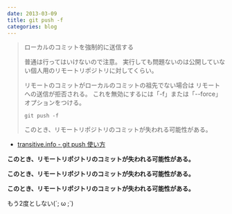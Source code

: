 ```yaml
---
date: 2013-03-09
title: git push -f
categories: blog
---
```

<blockquote>ローカルのコミットを強制的に送信する

普通は行ってはいけないので注意。 実行しても問題ないのは公開していない個人用のリモートリポジトリに対してくらい。

リモートのコミットがローカルのコミットの祖先でない場合は リモートへの送信が拒否される。 これを無効にするには「-f」または「--force」オプションをつける。

```shell
git push -f
```

このとき、リモートリポジトリのコミットが失われる可能性がある。</blockquote>

+ [transitive.info - git push 使い方](http://transitive.info/article/git/command/push/)

__このとき、リモートリポジトリのコミットが失われる可能性がある。__

__このとき、リモートリポジトリのコミットが失われる可能性がある。__

__このとき、リモートリポジトリのコミットが失われる可能性がある。__

もう2度としない(´; ω ;`)
